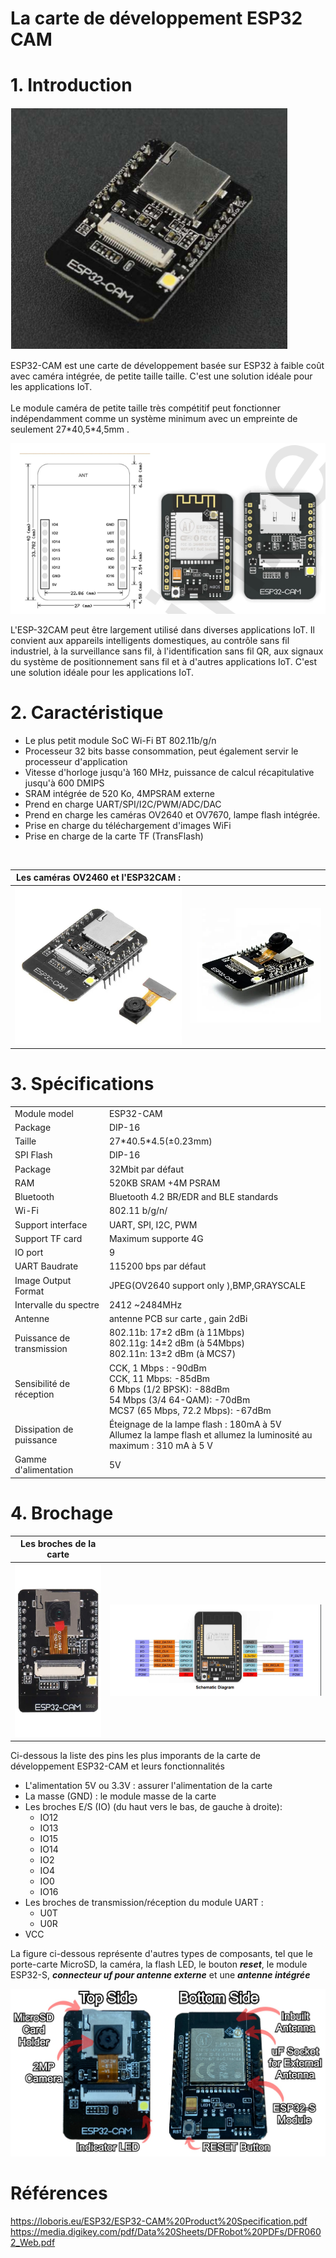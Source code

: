 # **La carte de développement ESP32 CAM**


# **1. Introduction**

![esp32](./Images/ESP32CAM.jpg)

<p>
ESP32-CAM est une carte de développement basée sur ESP32 à faible coût avec caméra intégrée, de petite taille
taille. C'est une solution idéale pour les applications IoT.
<br><br>
Le module caméra de petite taille très compétitif peut fonctionner indépendamment comme un système minimum avec un empreinte de seulement 27*40,5*4,5mm .
</p>

![esp32](./Images/Dimensions_ESP32_CAM.jpg)

<p>
L'ESP-32CAM peut être largement utilisé dans diverses applications IoT. Il convient aux appareils intelligents domestiques, au contrôle sans fil industriel, à la surveillance sans fil, à l'identification sans fil QR, aux signaux du système de positionnement sans fil et à d'autres applications IoT. C'est une solution idéale pour les applications IoT.
</p>

# **2. Caractéristique**
<ul>

<li> Le plus petit module SoC Wi-Fi BT 802.11b/g/n</li>
<li> Processeur 32 bits basse consommation, peut également servir le processeur d'application
</li>
<li> Vitesse d'horloge jusqu'à 160 MHz, puissance de calcul récapitulative jusqu'à 600 DMIPS
</li>
<li> SRAM intégrée de 520 Ko, 4MPSRAM externe
</li>
<li> Prend en charge UART/SPI/I2C/PWM/ADC/DAC
</li>
<li> Prend en charge les caméras OV2640 et OV7670, lampe flash intégrée.
</li>
<li> Prise en charge du téléchargement d'images WiFi
</li>
<li> Prise en charge de la carte TF (TransFlash)</li>

</ul>
<br>

|  Les caméras OV2460 et l'ESP32CAM :  |   |
|---|---|
| ![Camera OV2640 avec ESP32CAM](./Images/OV2640_cam.jpg) | ![Camera OV2640 avec ESP32CAM 2](./Images/OV2640_cam(2).jpg)|


# **3. Spécifications**
|   |   |
|---|---|
| Module model | ESP32-CAM|
| Package | DIP-16 |
| Taille | 27\*40.5\*4.5(±0.23mm) |
| SPI Flash | DIP-16 |
| Package | 32Mbit par défaut|
| RAM | 520KB SRAM +4M PSRAM|
| Bluetooth | Bluetooth 4.2 BR/EDR and BLE standards |
| Wi-Fi | 802.11 b/g/n/ |
| Support interface | UART, SPI, I2C, PWM |
| Support TF card | Maximum supporte 4G |
| IO port | 9|
| UART Baudrate | 115200 bps par défaut|
| Image Output Format | JPEG(OV2640 support only ),BMP,GRAYSCALE |
| Intervalle du spectre | 2412 ~2484MHz |
| Antenne | antenne PCB sur carte , gain 2dBi |
| Puissance de transmission | 802.11b: 17±2 dBm (à 11Mbps) <br> 802.11g: 14±2 dBm (à 54Mbps) <br> 802.11n: 13±2 dBm (à MCS7) |
| Sensibilité de réception | CCK, 1 Mbps : -90dBm <br> CCK, 11 Mbps: -85dBm <br> 6 Mbps (1/2 BPSK): -88dBm <br> 54 Mbps (3/4 64-QAM): -70dBm <br> MCS7 (65 Mbps, 72.2 Mbps): -67dBm |
| Dissipation de puissance | Éteignage de la lampe flash : 180mA à 5V <br> Allumez la lampe flash et allumez la luminosité au maximum : 310 mA à 5 V |
| Gamme d'alimentation | 5V |

# **4. Brochage**

|  Les broches de la carte |   |
|---|---|
| ![PINS](./Images/pins.jpg) | ![PINS](./Images/Schematic%20Diagram.jpg)|

<p>
Ci-dessous la liste des pins les plus imporants de la carte de développement ESP32-CAM et leurs fonctionnalités
</p>

<ul>
<li> L'alimentation 5V ou 3.3V : assurer l'alimentation de la carte </li>
<li> La masse (GND) : le module masse de la carte </li>
<li> Les broches E/S (IO) (du haut vers le bas, de gauche à droite):
    <ul>
    <li> IO12 </li>
    <li> IO13 </li>
    <li> IO15 </li>
    <li> IO14 </li>
    <li> IO2 </li>
    <li> IO4 </li>
    <li> IO0 </li>
    <li> IO16 </li>
    </ul>
</li>
<li> Les broches de transmission/réception du module UART :
 <ul>
    <li> U0T </li>
    <li> U0R </li>
    </ul>
</li>
<li> VCC </li>
</ul>

<p>
La figure ci-dessous représente d'autres types de composants, tel que le porte-carte MicroSD, la caméra, la flash LED, le bouton <b><i>reset</i></b>, le module ESP32-S, <b><i> connecteur uf pour antenne externe</i></b> et une <b><i>antenne intégrée</i></b>
</p>

![esp32](./Images/AI-thinker-ESP32-components-core.jpg)

# **Références**

<a href = "https://loboris.eu/ESP32/ESP32-CAM%20Product%20Specification.pdf" > https://loboris.eu/ESP32/ESP32-CAM%20Product%20Specification.pdf </a>
<a href = "https://media.digikey.com/pdf/Data%20Sheets/DFRobot%20PDFs/DFR0602_Web.pdf
" > https://media.digikey.com/pdf/Data%20Sheets/DFRobot%20PDFs/DFR0602_Web.pdf
 </a>


